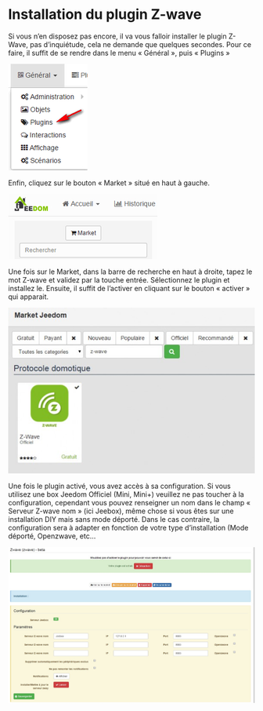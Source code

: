 # Installation du plugin Z-wave

Si vous n’en disposez pas encore, il va vous falloir installer le plugin Z-Wave, pas d’inquiétude, cela ne demande que quelques secondes. Pour ce faire, il suffit de se rendre dans le menu « Général », puis « Plugins »

![innstallationzwave1](images/plugin/innstallationzwave1.jpg)

Enfin, cliquez sur le bouton « Market » situé en haut à gauche.

![innstallationzwave2](images/plugin/innstallationzwave2.jpg)

Une fois sur le Market, dans la barre de recherche en haut à droite, tapez le mot Z-wave et validez par la touche entrée. Sélectionnez le plugin et installez le. Ensuite, il suffit de l’activer en cliquant sur le bouton « activer » qui apparait.

![innstallationzwave3](images/plugin/innstallationzwave3.jpg)

Une fois le plugin activé, vous avez accès à sa configuration. Si vous utilisez une box Jeedom Officiel (Mini, Mini+) veuillez ne pas toucher à la configuration, cependant vous pouvez renseigner un nom dans le champ « Serveur Z-wave nom » (ici Jeebox), même chose si vous êtes sur une installation DIY mais sans mode déporté. Dans le cas contraire, la configuration sera à adapter en fonction de votre type d’installation (Mode déporté, Openzwave, etc…

![configzwave](images/plugin/configzwave.jpg)
